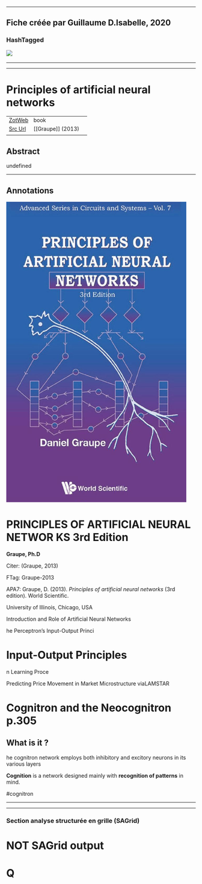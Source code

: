 
----
Fiche créée par Guillaume D.Isabelle, 2020 
---- 

### HashTagged 



![](f8e38e91-32d6-4277-ac34-f0b9c81bd38e)



----

----



# Principles of artificial neural networks



|       |       |       |
|  ---  |  ---  |  ---  |
|   [ZotWeb](http://zotero.org/users/180474/items/YDZ46GY5)    | book      |       |
|   [Src Url](undefined)    |  [[Graupe]] (2013)     |       |
|       |       |       |


## Abstract

undefined

----

## Annotations



![](12GS5u1LcmetV5UhzE4n.png)



PRINCIPLES OF ARTIFICIAL NEURAL NETWOR KS 3rd Edition
=====================================================



**Graupe, Ph.D**

  

Citer: (Graupe, 2013)

FTag: Graupe-2013

APA7: Graupe, D. (2013). _Principles of artificial neural networks_ (3rd edition). World Scientific.



University of Illinois, Chicago, USA



Introduction and Role of Artificial Neural Networks



he Perceptron’s Input-Output Princi



Input-Output Principles
=======================



n Learning Proce



Predicting Price Movement in Market Microstructure viaLAMSTAR



Cognitron and the Neocognitron p.305
====================================

  

**What is it ?**
----------------



he cognitron network employs both inhibitory and excitory neurons in its various layers



**Cognition** is a network designed mainly with **recognition of patterns** in mind.

  

#cognitron






----

----



### Section analyse structurée en grille (SAGrid)


# NOT SAGrid output

# Q

